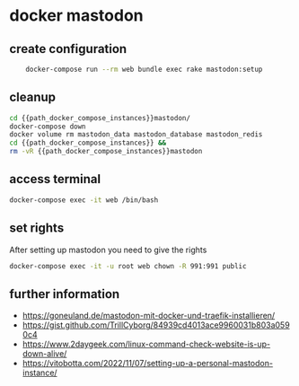 # docker mastodon
## create configuration
```bash
    docker-compose run --rm web bundle exec rake mastodon:setup
```
## cleanup
```bash
cd {{path_docker_compose_instances}}mastodon/
docker-compose down
docker volume rm mastodon_data mastodon_database mastodon_redis
cd {{path_docker_compose_instances}} &&
rm -vR {{path_docker_compose_instances}}mastodon
```

## access terminal
```bash
docker-compose exec -it web /bin/bash
```

## set rights

After setting up mastodon you need to give the rights 

```bash
docker-compose exec -it -u root web chown -R 991:991 public
```

## further information
- https://goneuland.de/mastodon-mit-docker-und-traefik-installieren/
- https://gist.github.com/TrillCyborg/84939cd4013ace9960031b803a0590c4
- https://www.2daygeek.com/linux-command-check-website-is-up-down-alive/
- https://vitobotta.com/2022/11/07/setting-up-a-personal-mastodon-instance/